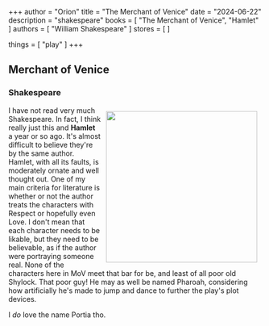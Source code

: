 +++
author = "Orion"
title = "The Merchant of Venice"
date = "2024-06-22"
description = "shakespeare"
books = [
    "The Merchant of Venice",
    "Hamlet"
]
authors = [
    "William Shakespeare"
]
stores = [
]

things = [
    "play"
]
+++

## Merchant of Venice
### Shakespeare
<img src="/images/merchant_of_venice.png" style="padding:10px; width:300px; float:right;">
I have not read very much Shakespeare.  In fact, I think really just this and <b>Hamlet</b> a year or so ago.  It's almost difficult to believe they're by the same author.  Hamlet, with all its faults, is moderately ornate and well thought out.  One of my main criteria for literature is whether or not the author treats the characters with Respect or hopefully even Love.  I don't mean that each character needs to be likable, but they need to be believable, as if the author were portraying someone real.  None of the characters here in MoV meet that bar for be, and least of all poor old Shylock.  That poor guy!  He may as well be named Pharoah, considering how artificially he's made to jump and dance to further the play's plot devices.

I <i>do</i> love the name Portia tho.



